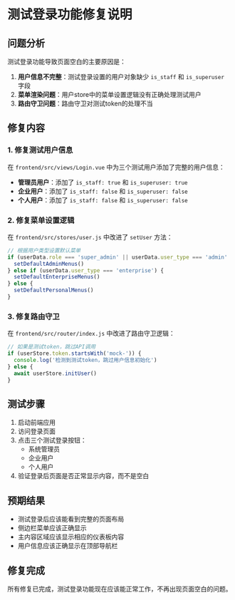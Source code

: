 # 测试登录功能修复说明

## 问题分析
测试登录功能导致页面空白的主要原因是：

1. **用户信息不完整**：测试登录设置的用户对象缺少 `is_staff` 和 `is_superuser` 字段
2. **菜单渲染问题**：用户store中的菜单设置逻辑没有正确处理测试用户
3. **路由守卫问题**：路由守卫对测试token的处理不当

## 修复内容

### 1. 修复测试用户信息
在 `frontend/src/views/Login.vue` 中为三个测试用户添加了完整的用户信息：

- **管理员用户**：添加了 `is_staff: true` 和 `is_superuser: true`
- **企业用户**：添加了 `is_staff: false` 和 `is_superuser: false`  
- **个人用户**：添加了 `is_staff: false` 和 `is_superuser: false`

### 2. 修复菜单设置逻辑
在 `frontend/src/stores/user.js` 中改进了 `setUser` 方法：

```javascript
// 根据用户类型设置默认菜单
if (userData.role === 'super_admin' || userData.user_type === 'admin' || userData.is_superuser) {
  setDefaultAdminMenus()
} else if (userData.user_type === 'enterprise') {
  setDefaultEnterpriseMenus()
} else {
  setDefaultPersonalMenus()
}
```

### 3. 修复路由守卫
在 `frontend/src/router/index.js` 中改进了路由守卫逻辑：

```javascript
// 如果是测试token，跳过API调用
if (userStore.token.startsWith('mock-')) {
  console.log('检测到测试token，跳过用户信息初始化')
} else {
  await userStore.initUser()
}
```

## 测试步骤

1. 启动前端应用
2. 访问登录页面
3. 点击三个测试登录按钮：
   - 系统管理员
   - 企业用户  
   - 个人用户
4. 验证登录后页面是否正常显示内容，而不是空白

## 预期结果

- 测试登录后应该能看到完整的页面布局
- 侧边栏菜单应该正确显示
- 主内容区域应该显示相应的仪表板内容
- 用户信息应该正确显示在顶部导航栏

## 修复完成

所有修复已完成，测试登录功能现在应该能正常工作，不再出现页面空白的问题。


